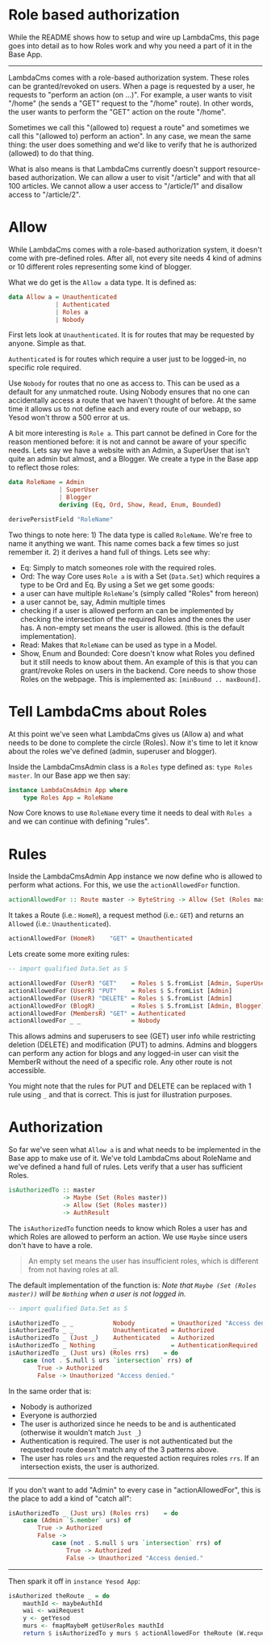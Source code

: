 # Role based authorization

While the README shows how to setup and wire up LambdaCms, this page goes into detail as to how Roles work and why you need a part of it in the Base App.

---

LambdaCms comes with a role-based authorization system. These roles can be granted/revoked on users. When a page is requested by a user, he requests to "perform an action (on ...)". For example, a user wants to visit "/home" (he sends a "GET" request to the "/home" route). In other words, the user wants to perform the "GET" action on the route "/home".

Sometimes we call this "(allowed to) request a route" and sometimes we call this "(allowed to) perform an action". In any case, we mean the same thing: the user does something and we'd like to verify that he is authorized (allowed) to do that thing.

What is also means is that LambdaCms currently doesn't support resource-based authorization. We can allow a user to visit "/article" and with that all 100 articles. We cannot allow a user access to "/article/1" and disallow access to "/article/2".

# Allow

While LambdaCms comes with a role-based authorization system, it doesn't come with pre-defined roles. After all, not every site needs 4 kind of admins or 10 different roles representing some kind of blogger.

What we do get is the `Allow a` data type. It is defined as:

```haskell
data Allow a = Unauthenticated
             | Authenticated
             | Roles a
             | Nobody
```

First lets look at `Unauthenticated`. It is for routes that may be requested by anyone. Simple as that.

 `Authenticated` is for routes which require a user just to be logged-in, no specific role required.

Use `Nobody` for routes that no one as access to. This can be used as a default for any unmatched route. Using Nobody ensures that no one can accidentally access a route that we haven't thought of before. At the same time it allows us to not define each and every route of our webapp, so Yesod won't throw a 500 error at us.

A bit more interesting is `Role a`. This part cannot be defined in Core for the reason mentioned before: it is not and cannot be aware of your specific needs. Lets say we have a website with an Admin, a SuperUser that isn't quite an admin but almost, and a Blogger. We create a type in the Base app to reflect those roles:

```haskell
data RoleName = Admin
              | SuperUser
              | Blogger
              deriving (Eq, Ord, Show, Read, Enum, Bounded)

derivePersistField "RoleName"
```

Two things to note here: 1) The data type is called `RoleName`. We're free to name it anything we want. This name comes back a few times so just remember it. 2) it derives a hand full of things. Lets see why:

- Eq: Simply to match someones role with the required roles.
- Ord: The way Core uses `Role a` is with a Set (`Data.Set`) which requires a type to be Ord and Eq. By using a Set we get some goods:
 - a user can have multiple `RoleName`'s (simply called "Roles" from hereon)
 - a user cannot be, say, Admin multiple times
 - checking if a user is allowed perform an can be implemented by checking the intersection of the required Roles and the ones the user has. A non-empty set means the user is allowed. (this is the default implementation).
- Read: Makes that `RoleName` can be used as type in a Model.
- Show, Enum and Bounded: Core doesn't know what Roles you defined but it still needs to know about them. An example of this is that you can grant/revoke Roles on users in the backend. Core needs to show those Roles on the webpage. This is implemented as: `[minBound .. maxBound]`.

# Tell LambdaCms about Roles

At this point we've seen what LambdaCms gives us (Allow a) and what needs to be done to complete the circle (Roles).  Now it's time to let it know about the roles we've defined (admin, superuser and blogger).

Inside the LambdaCmsAdmin class is a `Roles` type defined as: `type Roles master`.
In our Base app we then say:

```haskell
instance LambdaCmsAdmin App where
    type Roles App = RoleName
```

Now Core knows to use `RoleName` every time it needs to deal with `Roles a` and we can continue with defining "rules".

# Rules

Inside the LambdaCmsAdmin App instance we now define who is allowed to perform what actions. For this, we use the `actionAllowedFor` function.

```haskell
actionAllowedFor :: Route master -> ByteString -> Allow (Set (Roles master))
```
It takes a Route (i.e.: `HomeR`), a request method (i.e.: `GET`) and returns an `Allowed` (i.e.: `Unauthenticated`).

```haskell
actionAllowedFor (HomeR)    "GET" = Unauthenticated
```

Lets create some more exiting rules:

```haskell
-- import qualified Data.Set as S

actionAllowedFor (UserR) "GET"    = Roles $ S.fromList [Admin, SuperUser]
actionAllowedFor (UserR) "PUT"    = Roles $ S.fromList [Admin]
actionAllowedFor (UserR) "DELETE" = Roles $ S.fromList [Admin]
actionAllowedFor (BlogR) _        = Roles $ S.fromList [Admin, Blogger]
actionAllowedFor (MembersR) "GET" = Authenticated
actionAllowedFor _ _              = Nobody
```

This allows admins and superusers to see (GET) user info while restricting deletion (DELETE) and modification (PUT) to admins. Admins and bloggers can perform any action for blogs and any logged-in user can visit the MemberR without the need of a specific role. Any other route is not accessible.

You might note that the rules for PUT and DELETE can be replaced with 1 rule using `_` and that is correct. This is just for illustration purposes.

# Authorization

So far we've seen what `Allow a` is and what needs to be implemented in the Base app to make use of it. We've told LambdaCms about RoleName and we've defined a hand full of rules. Lets verify that a user has sufficient Roles.

```haskell
isAuthorizedTo :: master
               -> Maybe (Set (Roles master))
               -> Allow (Set (Roles master))
               -> AuthResult
```

The `isAuthorizedTo` function needs to know which Roles a user has and which Roles are allowed to perform an action. We use `Maybe` since users don't have to have a role.

> An empty set means the user has insufficient roles, which is different from not having roles at all.

The default implementation of the function is:
*Note that `Maybe (Set (Roles master))` will be `Nothing` when a user is not logged in.*

```haskell
-- import qualified Data.Set as S

isAuthorizedTo _ _           Nobody          = Unauthorized "Access denied."
isAuthorizedTo _ _           Unauthenticated = Authorized
isAuthorizedTo _ (Just _)    Authenticated   = Authorized
isAuthorizedTo _ Nothing     _               = AuthenticationRequired
isAuthorizedTo _ (Just urs) (Roles rrs)    = do
    case (not . S.null $ urs `intersection` rrs) of
        True -> Authorized
        False -> Unauthorized "Access denied."
```

In the same order that is:

- Nobody is authorized
- Everyone is authorzied
- The user is authorized since he needs to be and is authenticated (otherwise it wouldn't match `Just _`)
- Authentication is required. The user is not authenticated but the requested route doesn't match any of the 3 patterns above.
- The user has roles `urs` and the requested action requires roles `rrs`. If an intersection exists, the user is authorized.

---
If you don't want to add "Admin" to every case in "actionAllowedFor", this is the place to add a kind of "catch all":

```haskell
isAuthorizedTo _ (Just urs) (Roles rrs)    = do
    case (Admin `S.member` urs) of
        True -> Authorized
        False ->
            case (not . S.null $ urs `intersection` rrs) of
                True -> Authorized
                False -> Unauthorized "Access denied."
```
---

Then spark it off in `instance Yesod App`:

```haskell
isAuthorized theRoute _ = do
    mauthId <- maybeAuthId
    wai <- waiRequest
    y <- getYesod
    murs <- fmapMaybeM getUserRoles mauthId
    return $ isAuthorizedTo y murs $ actionAllowedFor theRoute (W.requestMethod wai)
```
